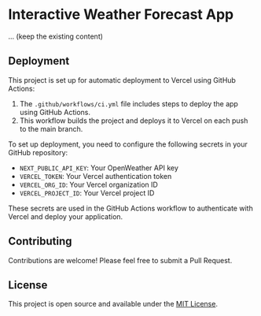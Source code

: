 # Interactive Weather Forecast App

... (keep the existing content)

## Deployment

This project is set up for automatic deployment to Vercel using GitHub Actions:

1. The `.github/workflows/ci.yml` file includes steps to deploy the app using GitHub Actions.
2. This workflow builds the project and deploys it to Vercel on each push to the main branch.

To set up deployment, you need to configure the following secrets in your GitHub repository:
- `NEXT_PUBLIC_API_KEY`: Your OpenWeather API key
- `VERCEL_TOKEN`: Your Vercel authentication token
- `VERCEL_ORG_ID`: Your Vercel organization ID
- `VERCEL_PROJECT_ID`: Your Vercel project ID

These secrets are used in the GitHub Actions workflow to authenticate with Vercel and deploy your application.

## Contributing

Contributions are welcome! Please feel free to submit a Pull Request.

## License

This project is open source and available under the [MIT License](LICENSE).